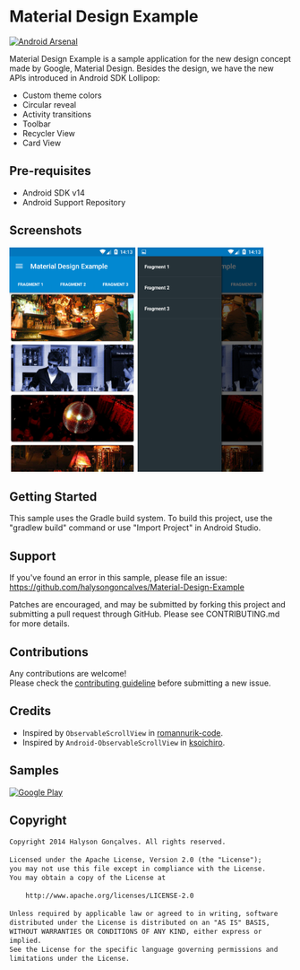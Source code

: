 Material Design Example
========================
[![Android Arsenal](https://img.shields.io/badge/Android%20Arsenal-Android--ObservableScrollView-brightgreen.svg?style=flat)](https://android-arsenal.com/details/3/1296)

Material Design Example is a sample application for the new design concept made by Google, Material Design. Besides the design, we have the new APIs introduced in Android SDK Lollipop:

* Custom theme colors
* Circular reveal
* Activity transitions
* Toolbar
* Recycler View
* Card View

Pre-requisites
--------------

*  Android SDK v14
*  Android Support Repository

Screenshots
-------------

<img src="art/MaterialExampleDesign1.png" height="400" alt="Screenshot"/> 
<img src="art/MaterialExampleDesign2.png" height="400" alt="Screenshot"/> 


Getting Started
---------------

This sample uses the Gradle build system. To build this project, use the
"gradlew build" command or use "Import Project" in Android Studio.

 Support
-------

If you've found an error in this sample, please file an issue:
https://github.com/halysongoncalves/Material-Design-Example

Patches are encouraged, and may be submitted by forking this project and
submitting a pull request through GitHub. Please see CONTRIBUTING.md for more details.

Contributions
---------------
Any contributions are welcome!  
Please check the [contributing guideline](https://github.com/halysongoncalves/Material-Design-Example/blob/master/CONTRIBUTING.md) before submitting a new issue.

Credits
---------------
* Inspired by `ObservableScrollView` in [romannurik-code](https://code.google.com/p/romannurik-code/).
* Inspired by `Android-ObservableScrollView` in [ksoichiro](https://github.com/ksoichiro/Android-ObservableScrollView).

Samples
---------------
  [![Google Play](http://developer.android.com/images/brand/en_generic_rgb_wo_45.png)](https://play.google.com/store/apps/details?id=br.com.halyson.materialdesign)

<h2>Copyright</h2>

    Copyright 2014 Halyson Gonçalves. All rights reserved.

    Licensed under the Apache License, Version 2.0 (the "License");
    you may not use this file except in compliance with the License.
    You may obtain a copy of the License at

        http://www.apache.org/licenses/LICENSE-2.0

    Unless required by applicable law or agreed to in writing, software
    distributed under the License is distributed on an "AS IS" BASIS,
    WITHOUT WARRANTIES OR CONDITIONS OF ANY KIND, either express or implied.
    See the License for the specific language governing permissions and
    limitations under the License.


